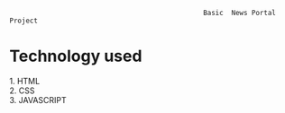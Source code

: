                                                     Basic  News Portal Project

<h1>Technology used</h1>
1. HTML
<br>
2. CSS
<br>
3. JAVASCRIPT
<br>
